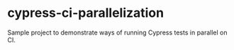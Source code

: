# cypress-ci-parallelization

Sample project to demonstrate ways of running Cypress tests in parallel on CI.
